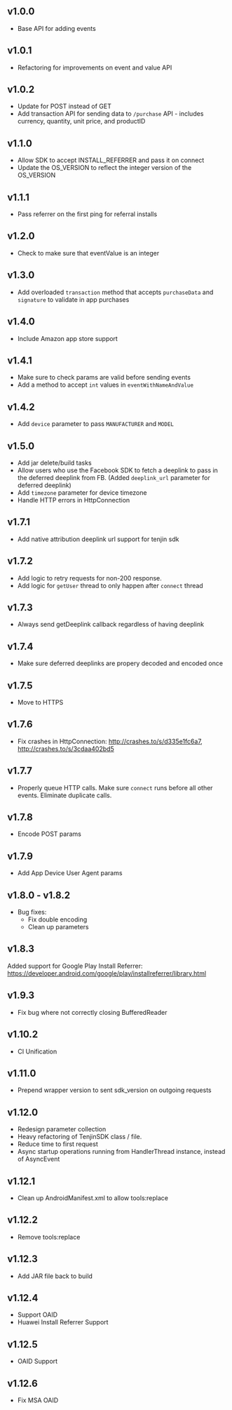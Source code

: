 v1.0.0
----
- Base API for adding events

v1.0.1
----
- Refactoring for improvements on event and value API

v1.0.2
----
- Update for POST instead of GET
- Add transaction API for sending data to `/purchase` API - includes currency, quantity, unit price, and productID

v1.1.0
----
- Allow SDK to accept INSTALL_REFERRER and pass it on connect
- Update the OS_VERSION to reflect the integer version of the OS_VERSION

v1.1.1
----
- Pass referrer on the first ping for referral installs

v1.2.0
----
- Check to make sure that eventValue is an integer

v1.3.0
----
- Add overloaded `transaction` method that accepts `purchaseData` and `signature` to validate in app purchases

v1.4.0
----
- Include Amazon app store support

v1.4.1
----
- Make sure to check params are valid before sending events
- Add a method to accept `int` values in `eventWithNameAndValue`

v1.4.2
----
- Add `device` parameter to pass `MANUFACTURER` and `MODEL`

v1.5.0
----
- Add jar delete/build tasks
- Allow users who use the Facebook SDK to fetch a deeplink to pass in the deferred deeplink from FB.  (Added `deeplink_url` parameter for deferred deeplink)
- Add `timezone` parameter for device timezone
- Handle HTTP errors in HttpConnection

v1.7.1
----
- Add native attribution deeplink url support for tenjin sdk

v1.7.2
----
- Add logic to retry requests for non-200 response.
- Add logic for `getUser` thread to only happen after `connect` thread

v1.7.3
----
- Always send getDeeplink callback regardless of having deeplink

v1.7.4
----
- Make sure deferred deeplinks are propery decoded and encoded once

v1.7.5
----
- Move to HTTPS

v1.7.6
----
- Fix crashes in HttpConnection: http://crashes.to/s/d335e1fc6a7, http://crashes.to/s/3cdaa402bd5

v1.7.7
----
- Properly queue HTTP calls. Make sure `connect` runs before all other events.  Eliminate duplicate calls.

v1.7.8
----
- Encode POST params

v1.7.9
----
- Add App Device User Agent params

v1.8.0 - v1.8.2
----
- Bug fixes:
    * Fix double encoding
    * Clean up parameters

v1.8.3
----
Added support for Google Play Install Referrer: https://developer.android.com/google/play/installreferrer/library.html

v1.9.3
----
- Fix bug where not correctly closing BufferedReader

v1.10.2
----
- CI Unification

v1.11.0
----
- Prepend wrapper version to sent sdk_version on outgoing requests

v1.12.0
----
- Redesign parameter collection
- Heavy refactoring of TenjinSDK class / file.
- Reduce time to first request
- Async startup operations running from HandlerThread instance, instead of AsyncEvent

v1.12.1
----
- Clean up AndroidManifest.xml to allow tools:replace

v1.12.2
----
- Remove tools:replace

v1.12.3
----
- Add JAR file back to build

v1.12.4
----
- Support OAID
- Huawei Install Referrer Support

v1.12.5
----
- OAID Support

v1.12.6
----
- Fix MSA OAID
